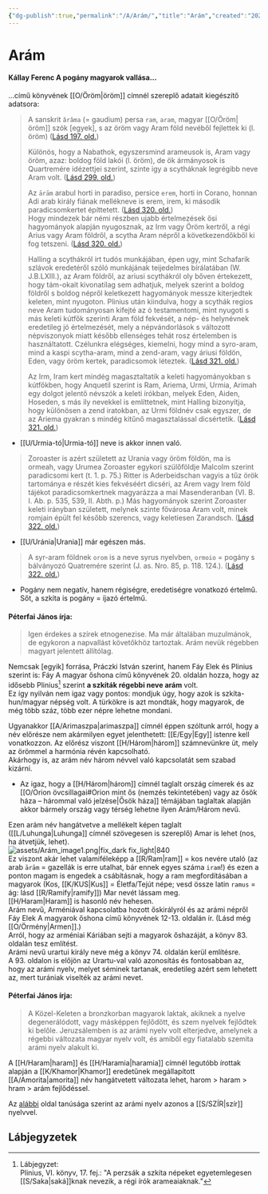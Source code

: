 ```yaml
---
{"dg-publish":true,"permalink":"/A/Arám/","title":"Arám","created":"2023-10-20T06:58","updated":"2025-09-24T13:53"}
---
```



# Arám

#### Kállay Ferenc A pogány magyarok vallása...  

...című könyvének [[O/Öröm\|öröm]] címnél szereplő adatait kiegészítő adatsora:  
> A sanskrit `ârâma` (= gaudium) persa `ram`, `aram`, magyar [[O/Öröm\|öröm]] szók \[egyek\], s az öröm vagy Aram föld nevéből fejlettek ki (l. öröm) ([Lásd 197. old.](zotero://open-pdf/library/items/DFI47XPY?page=197&annotation=2I2HGFZV))  
> 
> Különös, hogy a Nabathok, egyszersmind arameusok is, Aram vagy öröm, azaz: boldog föld lakói (l. öröm), de ök ármányosok is Quartremére idézettjei szerint, szinte igy a scytháknak legrégibb neve Aram volt. ([Lásd 299. old.](zotero://open-pdf/library/items/DFI47XPY?page=299&annotation=PAZHN6QT))  
> 
> Az `ārām` arabul horti in paradiso, persice `erem`, horti in Corano, honnan Adi arab király fiának mellékneve is erem, irem, ki második paradicsomkertet építtetett. ([Lásd 320. old.](zotero://open-pdf/library/items/DFI47XPY?page=320&annotation=ZIEVM3V6))  
> Hogy mindezek bár némi részben ujabb értelmezések ősi hagyományok alapján nyugosznak, az Irm vagy Öröm kertről, a régi Arius vagy Aram földről, a scytha Aram népről a következendőkből ki fog tetszeni. ([Lásd 320. old.](zotero://open-pdf/library/items/DFI47XPY?page=320&annotation=SQR7JZIX))
> 
> Halling a scythákról irt tudós munkájában, épen ugy, mint Schafarik szlávok eredetéről szóló munkájának teijedelmes bírálatában (W. J.B.LXIII.), az Aram földről, az ariusi scythákról oly bőven értekezett, hogy tám-okait kivonatilag sem adhatjuk, melyek szerint a boldog földről s boldog népről keletkezett hagyományok messze kiterjedtek keleten, mint nyugoton. Plinius után kiindulva, hogy a scythák regios neve Aram tudományosan kifejté az ó testamentomi, mint nyugoti s más keleti kútfők szerinti Aram föld fekvését, a nép- és helynévnek eredetileg jó értelmezését, mely a népvándorlások s változott népviszonyok miatt később ellenséges tehát rosz értelemben is használtatott. Czélunkra elégséges, kiemelni, hogy mind a syro-aram, mind a kaspi scytha-aram, mind a zend-aram, vagy áriusi földön, Eden, vagy öröm kertek, paradicsomok léteztek. ([Lásd 321. old.](zotero://open-pdf/library/items/DFI47XPY?page=321&annotation=4BKZ5GUR))
> 
> Az Irm, Iram kert mindég magasztaltatik a keleti hagyományokban s kútfőkben, hogy Anquetil szerint is Ram, Ariema, Urmi, Urmia, Arimah egy dolgot jelentő névszók a keleti írókban, melyek Eden, Aiden, Hoseden, s más ily nevekkel is említtetnek, mint Halling bizonyítja, hogy különösen a zend iratokban, az Urmi földnév csak egyszer, de az Ariema gyakran s mindég kitűnő magasztalással dicsértetik. ([Lásd 321. old.](zotero://open-pdf/library/items/DFI47XPY?page=321&annotation=Y3CWU34A))  
- [[U/Urmia-tó\|Urmia-tó]] neve is akkor innen való.

> Zoroaster is azért született az Urania vagy öröm földön, ma is ormeah, vagy Urumea Zoroaster egykori szülőföldje Malcolm szerint paradicsomi kert (t. 1. p. 75.) Ritter is Aderbeidschan vagyis a tűz örök tartománya e részét kies fekvéséért dicséri, az Arem vagy Irem föld tájékot paradicsomkertnek magyarázza a mai Masenderanban (VI. B. I. Ab. p. 535, 539, II. Abth. p.) Más hagyományok szerint Zoroaster keleti irányban született, melynek szinte fővárosa Aram volt, minek romjain épült fel később szerencs, vagy keletiesen Zarandsch. ([Lásd 322. old.](zotero://open-pdf/library/items/DFI47XPY?page=322&annotation=G6XIWZ66))  
- [[U/Uránia\|Urania]] már egészen más.

> A syr-aram földnek `orom` is a neve syrus nyelvben, `ormoio` = pogány s bálványozó Quatremére szerint (J. as. Nro. 85, p. 118. 124.). ([Lásd 322. old.](zotero://open-pdf/library/items/DFI47XPY?page=322&annotation=EHFJIED9))  
- Pogány nem negatív, hanem régiségre, eredetiségre vonatkozó értelmű. Sőt, a szkíta is pogány = íjazó értelmű.

#### Péterfai János írja:

> Igen érdekes a szírek etnogenezise. Ma már általában muzulmánok, de egykoron a napvallást követőkhöz tartoztak. Arám nevük régebben magyart jelentett állítólag.  

Nemcsak \[egyik\] forrása, Práczki István szerint, hanem Fáy Elek és Plinius szerint is: Fáy A magyar őshona című könyvének 20. oldalán hozza, hogy az idősebb Plinius[^1] szerint **a szkíták régebbi neve arám** volt.  
Ez így nyilván nem igaz vagy pontos: mondjuk úgy, hogy azok is szkíta-hun/magyar népség volt. A türkökre is azt mondták, hogy magyarok, de még több száz, több ezer népre lehetne mondani.  

Ugyanakkor [[A/Arimaszpa\|arimaszpa]] címnél éppen szóltunk arról, hogy a név előrésze nem akármilyen egyet jelenthetett: [[E/Egy\|Egy]] istenre kell vonatkozzon. Az előrész viszont [[H/Három\|három]] számnevünkre üt, mely az örömmel a harmónia révén kapcsolható.  
Akárhogy is, az arám név három névvel való kapcsolatát sem szabad kizárni.  
- Az igaz, hogy a [[H/Három\|három]] címnél taglalt ország címerek és az [[O/Orion övcsillagai#Orion mint ős (nemzés tekintetében) vagy az ősök háza – hárommal való jelzése\|Ősök háza]] témájában taglaltak alapján akkor bármely ország vagy térség lehetne ilyen Arám/Három nevű.

Ezen arám név hangátvetve a mellékelt képen taglalt ([[L/Luhunga\|Luhunga]] címnél szövegesen is szereplő) Amar is lehet (nos, ha átvetjük, lehet).  
![assets/Arám_image1.png|fix_dark fix_light|840](/img/user/A/assets/Ar%C3%A1m_image1.png)  
Ez viszont akár lehet valamiféleképp a [[R/Ram\|ram]] = kos nevére utaló (az arab `ārām` = gazellák is erre utalhat, bár ennek egyes száma `iram`!) és ezen a ponton magam is engedek a csábításnak, hogy a ram megfordításában a magyarok (Kos, [[K/KUS\|Kus]] = Életfa/Tejút népe; vesd össze latin `ramus` = ág: lásd [[R/Ramify\|ramify]]) Mar nevét lássam meg.  
[[H/Haram\|Haram]] is hasonló név hehesen.  
Arám nevű, Arméniával kapcsolatba hozott őskirályról és az arámi népről Fáy Elek A magyarok őshona című könyvének 12-13. oldalán ír. (Lásd még [[O/Örmény\|Armen]].)  
Arról, hogy az arméniai Káriában sejti a magyarok őshazáját, a könyv 83. oldalán tesz említést.  
Arámi nevű urartui király neve még a könyv 74. oldalán kerül említésre.  
A 93. oldalon is előjön az Urartu-val való azonosítás és fontosabban az, hogy az arámi nyelv, melyet séminek tartanak, eredetileg azért sem lehetett az, mert turániak viselték az arámi nevet.  

#### Péterfai János írja:

> A Közel-Keleten a bronzkorban magyarok laktak, akiknek a nyelve degenerálódott, vagy másképpen fejlődött, és szem nyelvek fejlődtek ki belőle. Jeruzsálemben is az arámi nyelv volt elterjedve, amelynek a régebbi változata magyar nyelv volt, és amiből egy fiatalabb szemita arámi nyelv alakult ki.  

A [[H/Haram\|haram]] és [[H/Haramia\|haramia]] címnél legutóbb írottak alapján a [[K/Khamor\|Khamor]] eredetűnek megállapított [[A/Amorita\|amorita]] név hangátvetett változata lehet, harom > haram > hram > arám fejlődéssel.  

Az [alábbi](https://en.m.wikipedia.org/wiki/Aramaic_language) oldal tanúsága szerint az arámi nyelv azonos a [[S/SZÍR\|szír]] nyelvvel.  



## Lábjegyzetek

[^1]: Lábjegyzet:  
Plinius, VI. könyv, 17. fej.: "A perzsák a szkíta népeket egyetemlegesen [[S/Saka\|saká]]knak nevezik, a régi írók arameaiaknak."  